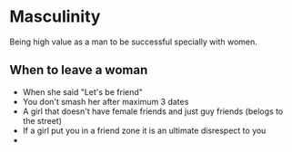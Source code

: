# Masculinity

Being high value as a man to be successful specially with women.

## When to leave a woman

* When she said "Let's be friend"
* You don't smash her after maximum 3 dates
* A girl that doesn't have female friends and just guy friends (belogs to the street)
* If a girl put you in a friend zone it is an ultimate disrespect to you
*
